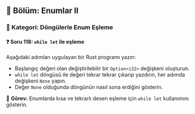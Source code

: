 ## 📘 Bölüm: Enumlar II  
### 🔹 Kategori: Döngülerle Enum Eşleme  
#### ❓ Soru 118: `while let` ile eşleme

Aşağıdaki adımları uygulayan bir Rust programı yazın:

- Başlangıç değeri olan değiştirilebilir bir `Option<i32>` değişkeni oluşturun.
- `while let` döngüsü ile değeri tekrar tekrar çıkarıp yazdırın, her adımda değişkeni `None` yapın.
- Değer `None` olduğunda döngünün nasıl sona erdiğini gösterin.

🔧 **Görev:** Enumlarda kısa ve tekrarlı desen eşleme için `while let` kullanımını gösterin.
